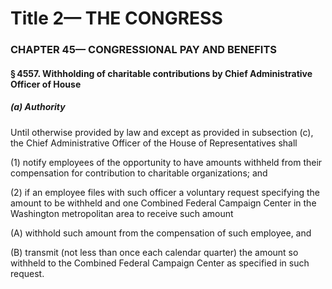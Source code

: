 
# Title 2— THE CONGRESS
### CHAPTER 45— CONGRESSIONAL PAY AND BENEFITS
#### § 4557. Withholding of charitable contributions by Chief Administrative Officer of House
##### (a) Authority

Until otherwise provided by law and except as provided in subsection (c), the Chief Administrative Officer of the House of Representatives shall

(1) notify employees of the opportunity to have amounts withheld from their compensation for contribution to charitable organizations; and

(2) if an employee files with such officer a voluntary request specifying the amount to be withheld and one Combined Federal Campaign Center in the Washington metropolitan area to receive such amount

(A) withhold such amount from the compensation of such employee, and

(B) transmit (not less than once each calendar quarter) the amount so withheld to the Combined Federal Campaign Center as specified in such request.
